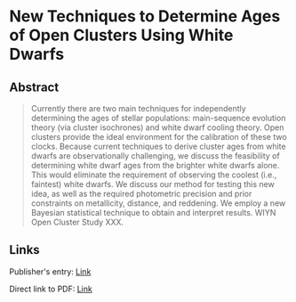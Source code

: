 # New Techniques to Determine Ages of Open Clusters Using White Dwarfs


## Abstract

> Currently there are two main techniques for independently determining the ages of stellar populations: main-sequence evolution theory (via cluster isochrones) and white dwarf cooling theory. Open clusters provide the ideal environment for the calibration of these two clocks. Because current techniques to derive cluster ages from white dwarfs are observationally challenging, we discuss the feasibility of determining white dwarf ages from the brighter white dwarfs alone. This would eliminate the requirement of observing the coolest (i.e., faintest) white dwarfs. We discuss our method for testing this new idea, as well as the required photometric precision and prior constraints on metallicity, distance, and reddening. We employ a new Bayesian statistical technique to obtain and interpret results. WIYN Open Cluster Study XXX.


## Links

Publisher's entry: [Link](https://ui.adsabs.harvard.edu//#abs/2007ApJ...658..391J/abstract)

Direct link to PDF: [Link](https://ui.adsabs.harvard.edu/link_gateway/2007ApJ...658..391J/PUB_PDF)